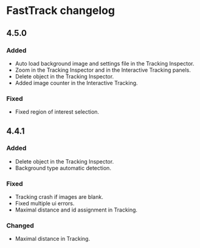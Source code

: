 # FastTrack changelog

## 4.5.0

### Added
- Auto load background image and settings file in the Tracking Inspector.
- Zoom in the Tracking Inspector and in the Interactive Tracking panels.
- Delete object in the Tracking Inspector.
- Added image counter in the Interactive Tracking.

### Fixed
- Fixed region of interest selection.


## 4.4.1

### Added
- Delete object in the Tracking Inspector.
- Background type automatic detection.

### Fixed
- Tracking crash if images are blank.
- Fixed multiple ui errors.
- Maximal distance and id assignment in Tracking.

### Changed
- Maximal distance in Tracking.

